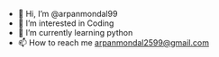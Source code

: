 - 👋 Hi, I’m @arpanmondal99
- 👀 I’m interested in Coding
- 🌱 I’m currently learning python
- 📫 How to reach me arpanmondal2599@gmail.com

<!---
arpanmondal99/arpanmondal99 is a ✨ special ✨ repository because its `README.md` (this file) appears on your GitHub profile.
You can click the Preview link to take a look at your changes.
--->
